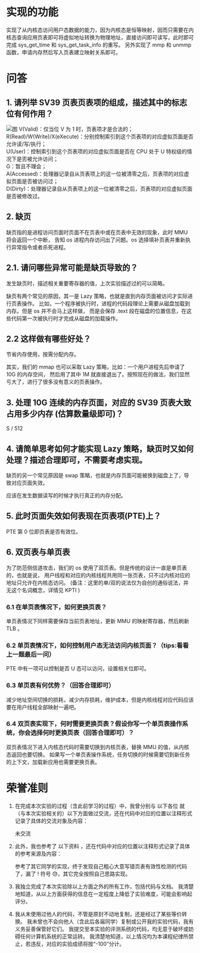 # 实现的功能

实现了从内核态访问用户态数据的能力，因为内核态是恒等映射，因而只需要在内核态查询应用页表即可将虚拟地址转换为物理地址，直接访问即可读写，此时即可完成 sys_get_time 和 sys_get_task_info 的重写。
另外实现了 mmp 和 unmmp 函数，申请内存然后写入页表建立映射关系即可。

# 问答

## 1. 请列举 SV39 页表页表项的组成，描述其中的标志位有何作用？

![图](https://rcore-os.cn/rCore-Tutorial-Book-v3/_images/sv39-pte.png)
V(Valid)：仅当位 V 为 1 时，页表项才是合法的；  
R(Read)/W(Write)/X(eXecute)：分别控制索引到这个页表项的对应虚拟页面是否允许读/写/执行；  
U(User)：控制索引到这个页表项的对应虚拟页面是否在 CPU 处于 U 特权级的情况下是否被允许访问；  
G：暂且不理会；  
A(Accessed)：处理器记录自从页表项上的这一位被清零之后，页表项的对应虚拟页面是否被访问过；  
D(Dirty)：处理器记录自从页表项上的这一位被清零之后，页表项的对应虚拟页面是否被修改过。

## 2. 缺页

缺页指的是进程访问页面时页面不在页表中或在页表中无效的现象，此时 MMU 将会返回一个中断， 告知 os 进程内存访问出了问题。os 选择填补页表并重新执行异常指令或者杀死进程。

## 2.1. 请问哪些异常可能是缺页导致的？

发生缺页时，描述相关重要寄存器的值，上次实验描述过的可以简略。

缺页有两个常见的原因，其一是 Lazy 策略，也就是直到内存页面被访问才实际进行页表操作。 比如，一个程序被执行时，进程的代码段理论上需要从磁盘加载到内存。但是 os 并不会马上这样做， 而是会保存 .text 段在磁盘的位置信息，在这些代码第一次被执行时才完成从磁盘的加载操作。

## 2.2 这样做有哪些好处？

节省内存使用，按需分配内存。

其实，我们的 mmap 也可以采取 Lazy 策略，比如：一个用户进程先后申请了 10G 的内存空间， 然后用了其中 1M 就直接退出了。按照现在的做法，我们显然亏大了，进行了很多没有意义的页表操作。

## 3. 处理 10G 连续的内存页面，对应的 SV39 页表大致占用多少内存 (估算数量级即可)？

S / 512

## 4. 请简单思考如何才能实现 Lazy 策略，缺页时又如何处理？描述合理即可，不需要考虑实现。

缺页的另一个常见原因是 swap 策略，也就是内存页面可能被换到磁盘上了，导致对应页面失效。

应该在发生数据读写的时候才执行真正的内存分配。

## 5. 此时页面失效如何表现在页表项(PTE)上？

PTE 第 0 位即页表是否有效位。

## 6. 双页表与单页表

为了防范侧信道攻击，我们的 os 使用了双页表。但是传统的设计一直是单页表的，也就是说， 用户线程和对应的内核线程共用同一张页表，只不过内核对应的地址只允许在内核态访问。 (备注：这里的单/双的说法仅为自创的通俗说法，并无这个名词概念，详情见 KPTI )

### 6.1 在单页表情况下，如何更换页表？

单页表情况下同样需要保存当前页表地址，更新 MMU 的映射寄存器，然后刷新 TLB 。

### 6.2 单页表情况下，如何控制用户态无法访问内核页面？（tips:看看上一题最后一问）

PTE 中有一项可以控制是否 U 态可以访问，设置相关位即可。

### 6.3 单页表有何优势？（回答合理即可）

减少地址空间切换的损耗，减少内存损耗，维护成本，但是内核线程对应代码应该要在用户线程全部映射一遍吧。

### 6.4 双页表实现下，何时需要更换页表？假设你写一个单页表操作系统，你会选择何时更换页表（回答合理即可）？

双页表情况下进入内核态代码时需要切换到内核页表，替换 MMU 的值，从内核态返回也要切换。
如果写一个单页表操作系统，任务切换的时候需要切到新任务的上下文，加载新应用也需要更换页表。

# 荣誉准则

1. 在完成本次实验的过程（含此前学习的过程）中，我曾分别与 以下各位 就（与本次实验相关的）以下方面做过交流，还在代码中对应的位置以注释形式记录了具体的交流对象及内容：

    未交流

2. 此外，我也参考了 以下资料 ，还在代码中对应的位置以注释形式记录了具体的参考来源及内容：

    参考了其它同学的实现，终于发现自己粗心大意写错页表有效性检测的代码了，漏了 ! 符号 😓，其它完全按照自己思路实现。

3. 我独立完成了本次实验除以上方面之外的所有工作，包括代码与文档。 我清楚地知道，从以上方面获得的信息在一定程度上降低了实验难度，可能会影响起评分。

4. 我从未使用过他人的代码，不管是原封不动地复制，还是经过了某些等价转换。 我未曾也不会向他人（含此后各届同学）复制或公开我的实验代码，我有义务妥善保管好它们。 我提交至本实验的评测系统的代码，均无意于破坏或妨碍任何计算机系统的正常运转。 我清楚地知道，以上情况均为本课程纪律所禁止，若违反，对应的实验成绩将按“-100”分计。
